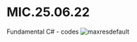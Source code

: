 # MIC.25.06.22
Fundamental C# - codes
![maxresdefault](https://user-images.githubusercontent.com/63061647/172796872-bde33284-49d5-40e6-84e5-8fa3ccb4bfc5.jpg)
